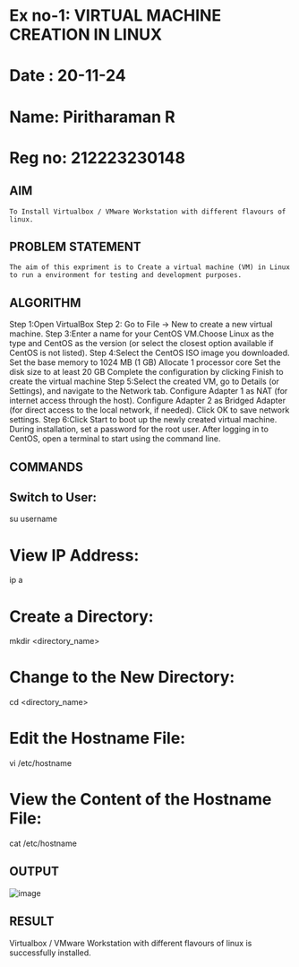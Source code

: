  # Ex no-1: VIRTUAL MACHINE CREATION IN LINUX
 # Date : 20-11-24
 # Name: Piritharaman R
 # Reg no: 212223230148
 ## AIM
    To Install Virtualbox / VMware Workstation with different flavours of linux.
## PROBLEM STATEMENT
    The aim of this expriment is to Create a virtual machine (VM) in Linux to run a environment for testing and development purposes.
    
## ALGORITHM
Step 1:Open VirtualBox 
Step 2: Go to File -> New to create a new virtual machine. 
Step 3:Enter a name for your CentOS VM.Choose Linux as the type and CentOS as the version (or select the closest option available if CentOS is not listed). 
Step 4:Select the CentOS ISO image you downloaded. Set the base memory to 1024 MB (1 GB) Allocate 1 processor core Set the disk size to at least 20 GB Complete the configuration by clicking Finish to create the virtual machine 
Step 5:Select the created VM, go to Details (or Settings), and navigate to the Network tab. Configure Adapter 1 as NAT (for internet access through the host). Configure Adapter 2 as Bridged Adapter (for direct access to the local network, if needed). Click OK to save network settings. 
Step 6:Click Start to boot up the newly created virtual machine. During installation, set a password for the root user. After logging in to CentOS, open a terminal to start using the command line.
## COMMANDS

## Switch to User:
su username

# View IP Address:
ip a

# Create a Directory:
mkdir <directory_name>

# Change to the New Directory:
cd <directory_name>

# Edit the Hostname File:
vi /etc/hostname

# View the Content of the Hostname File:
cat /etc/hostname

## OUTPUT
![image](https://github.com/user-attachments/assets/a27ff5cc-a335-4950-8e32-536cf04d8e77)
## RESULT
 Virtualbox / VMware Workstation with different flavours of linux is successfully installed.

  



